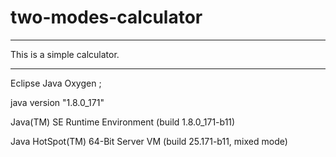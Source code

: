 # two-modes-calculator

***
This is a simple calculator.

***
Eclipse Java Oxygen ;

java version "1.8.0_171"

Java(TM) SE Runtime Environment (build 1.8.0_171-b11)

Java HotSpot(TM) 64-Bit Server VM (build 25.171-b11, mixed mode)
